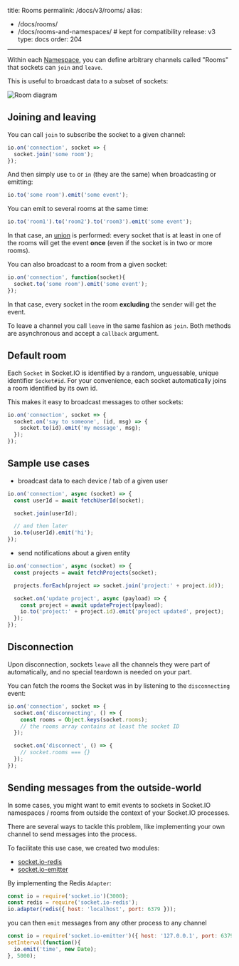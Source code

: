 title: Rooms
permalink: /docs/v3/rooms/
alias:
  - /docs/rooms/
  - /docs/rooms-and-namespaces/ # kept for compatibility
release: v3
type: docs
order: 204
---

Within each [Namespace](/docs/namespaces/), you can define arbitrary channels called "Rooms" that sockets can `join` and `leave`.

This is useful to broadcast data to a subset of sockets:

![Room diagram](/images/rooms.png)

## Joining and leaving

You can call `join` to subscribe the socket to a given channel:

```js
io.on('connection', socket => {
  socket.join('some room');
});
```

And then simply use `to` or `in` (they are the same) when broadcasting or emitting:

```js
io.to('some room').emit('some event');
```

You can emit to several rooms at the same time:

```js
io.to('room1').to('room2').to('room3').emit('some event');
```

In that case, an <a href="https://en.wikipedia.org/wiki/Union_(set_theory)">union</a> is performed: every socket that is at least in one of the rooms will get the event **once** (even if the socket is in two or more rooms).

You can also broadcast to a room from a given socket:

```js
io.on('connection', function(socket){
  socket.to('some room').emit('some event');
});
```

In that case, every socket in the room **excluding** the sender will get the event.

To leave a channel you call `leave` in the same fashion as `join`. Both methods are asynchronous and accept a `callback` argument.

## Default room

Each `Socket` in Socket.IO is identified by a random, unguessable, unique identifier `Socket#id`. For your convenience, each socket automatically joins a room identified by its own id.

This makes it easy to broadcast messages to other sockets:

```js
io.on('connection', socket => {
  socket.on('say to someone', (id, msg) => {
    socket.to(id).emit('my message', msg);
  });
});
```

## Sample use cases

- broadcast data to each device / tab of a given user

```js
io.on('connection', async (socket) => {
  const userId = await fetchUserId(socket);

  socket.join(userId);

  // and then later
  io.to(userId).emit('hi');
});
```

- send notifications about a given entity

```js
io.on('connection', async (socket) => {
  const projects = await fetchProjects(socket);

  projects.forEach(project => socket.join('project:' + project.id));

  socket.on('update project', async (payload) => {
    const project = await updateProject(payload);
    io.to('project:' + project.id).emit('project updated', project);
  });
});
```

## Disconnection

Upon disconnection, sockets `leave` all the channels they were part of automatically, and no special teardown is needed on your part.

You can fetch the rooms the Socket was in by listening to the `disconnecting` event:

```js
io.on('connection', socket => {
  socket.on('disconnecting', () => {
    const rooms = Object.keys(socket.rooms);
    // the rooms array contains at least the socket ID
  });

  socket.on('disconnect', () => {
    // socket.rooms === {}
  });
});
```

## Sending messages from the outside-world

In some cases, you might want to emit events to sockets in Socket.IO namespaces / rooms from outside the context of your Socket.IO processes.

There are several ways to tackle this problem, like implementing your own channel to send messages into the process.

To facilitate this use case, we created two modules:

- [socket.io-redis](https://github.com/socketio/socket.io-redis)
- [socket.io-emitter](https://github.com/socketio/socket.io-emitter)

By implementing the Redis `Adapter`:

```js
const io = require('socket.io')(3000);
const redis = require('socket.io-redis');
io.adapter(redis({ host: 'localhost', port: 6379 }));
```

you can then `emit` messages from any other process to any channel

```js
const io = require('socket.io-emitter')({ host: '127.0.0.1', port: 6379 });
setInterval(function(){
  io.emit('time', new Date);
}, 5000);
```

